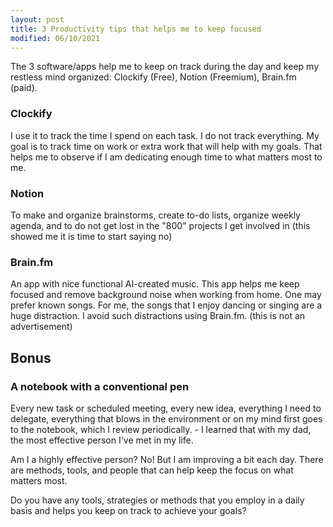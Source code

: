 ```yaml
---
layout: post
title: 3 Productivity tips that helps me to keep focused
modified: 06/10/2021
---
```


The 3 software/apps help me to keep on track during the day and keep my restless mind organized: Clockify (Free), Notion (Freemium), Brain.fm (paid). 

### Clockify  
  
I use it to track the time I spend on each task. I do not track everything. My goal is to track time on work or extra work that will help with my goals. That helps me to observe if I am dedicating enough time to what matters most to me.

### Notion 
  
To make and organize brainstorms, create to-do lists, organize weekly agenda, and to do not get lost in the "800" projects I get involved in (this showed me it is time to start saying no)

### Brain.fm 
  
An app with nice functional AI-created music. This app helps me keep focused and remove background noise when working from home. One may prefer known songs. For me, the songs that I enjoy dancing or singing are a huge distraction. I avoid such distractions using Brain.fm. (this is not an advertisement)

## Bonus

### A notebook with a conventional pen 
  
Every new task or scheduled meeting, every new idea, everything I need to delegate, everything that blows in the environment or on my mind first goes to the notebook, which I review periodically. - I learned that with my dad, the most effective person I've met in my life.  

Am I a highly effective person? No! But I am improving a bit each day. There are methods, tools, and people that can help keep the focus on what matters most.  

Do you have any tools, strategies or methods that you employ in a daily basis and helps you keep on track to achieve your goals? 
